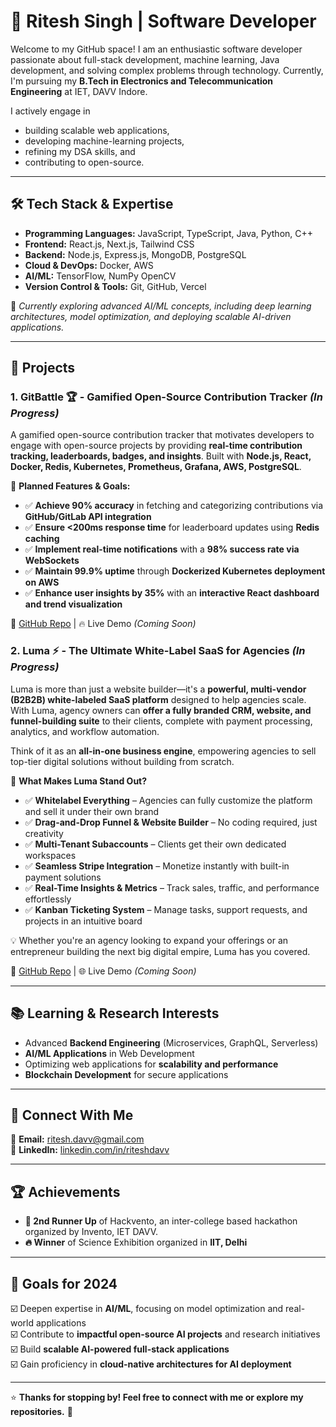 # 🚀 Ritesh Singh | Software Developer  

Welcome to my GitHub space! I am an enthusiastic software developer passionate about full-stack development, machine learning, Java development, and solving complex problems through technology. Currently, I'm pursuing my **B.Tech in Electronics and Telecommunication Engineering** at IET, DAVV Indore.

I actively engage in 
- building scalable web applications,
- developing machine-learning projects,
- refining my DSA skills, and
- contributing to open-source.  

---

## 🛠 Tech Stack & Expertise  

- **Programming Languages:** JavaScript, TypeScript, Java, Python, C++
- **Frontend:** React.js, Next.js, Tailwind CSS 
- **Backend:** Node.js, Express.js, MongoDB, PostgreSQL
- **Cloud & DevOps:** Docker, AWS
- **AI/ML:** TensorFlow, NumPy OpenCV
- **Version Control & Tools:** Git, GitHub, Vercel

📌 *Currently exploring advanced AI/ML concepts, including deep learning architectures, model optimization, and deploying scalable AI-driven applications.*  

---

## 🚀 Projects  

### 1. GitBattle 🏆 - Gamified Open-Source Contribution Tracker *(In Progress)*  
A gamified open-source contribution tracker that motivates developers to engage with open-source projects by providing **real-time contribution tracking, leaderboards, badges, and insights**.
Built with **Node.js, React, Docker, Redis, Kubernetes, Prometheus, Grafana, AWS, PostgreSQL**.

🚀 **Planned Features & Goals:**  
- ✅ **Achieve 90% accuracy** in fetching and categorizing contributions via **GitHub/GitLab API integration**  
- ✅ **Ensure <200ms response time** for leaderboard updates using **Redis caching**  
- ✅ **Implement real-time notifications** with a **98% success rate via WebSockets**  
- ✅ **Maintain 99.9% uptime** through **Dockerized Kubernetes deployment on AWS**  
- ✅ **Enhance user insights by 35%** with an **interactive React dashboard and trend visualization**  

🔗 [GitHub Repo](https://github.com/riteshdavv/gitbattle) | 🔥 Live Demo *(Coming Soon)*  


### 2. Luma ⚡ - The Ultimate White-Label SaaS for Agencies *(In Progress)*  

Luma is more than just a website builder—it's a **powerful, multi-vendor (B2B2B) white-labeled SaaS platform** designed to help agencies scale. With Luma, agency owners can **offer a fully branded CRM, website, and funnel-building suite** to their clients, complete with payment processing, analytics, and workflow automation. 

Think of it as an **all-in-one business engine**, empowering agencies to sell top-tier digital solutions without building from scratch.  

🚀 **What Makes Luma Stand Out?**  
- ✅ **Whitelabel Everything** – Agencies can fully customize the platform and sell it under their own brand  
- ✅ **Drag-and-Drop Funnel & Website Builder** – No coding required, just creativity  
- ✅ **Multi-Tenant Subaccounts** – Clients get their own dedicated workspaces  
- ✅ **Seamless Stripe Integration** – Monetize instantly with built-in payment solutions  
- ✅ **Real-Time Insights & Metrics** – Track sales, traffic, and performance effortlessly  
- ✅ **Kanban Ticketing System** – Manage tasks, support requests, and projects in an intuitive board  

💡 Whether you're an agency looking to expand your offerings or an entrepreneur building the next big digital empire, Luma has you covered.  

🔗 [GitHub Repo](https://github.com/riteshdavv/luma) | 🌐 Live Demo *(Coming Soon)* 

---

## 📚 Learning & Research Interests  

- Advanced **Backend Engineering** (Microservices, GraphQL, Serverless)  
- **AI/ML Applications** in Web Development  
- Optimizing web applications for **scalability and performance**  
- **Blockchain Development** for secure applications  

---

## 🔗 Connect With Me  

📩 **Email:** [ritesh.davv@gmail.com](mailto:ritesh.davv@gmail.com)  
💼 **LinkedIn:** [linkedin.com/in/riteshdavv](https://linkedin.com/in/riteshdavv) 

---

## 🏆 Achievements  

- **🏅 2nd Runner Up** of Hackvento, an inter-college based hackathon organized by Invento, IET DAVV.
- **🔥 Winner** of Science Exhibition organized in **IIT, Delhi**

---

## 🎯 Goals for 2024  

☑️ Deepen expertise in **AI/ML**, focusing on model optimization and real-world applications  
☑️ Contribute to **impactful open-source AI projects** and research initiatives  
☑️ Build **scalable AI-powered full-stack applications**  
☑️ Gain proficiency in **cloud-native architectures for AI deployment**  

---

⭐ **Thanks for stopping by! Feel free to connect with me or explore my repositories.** 🚀
